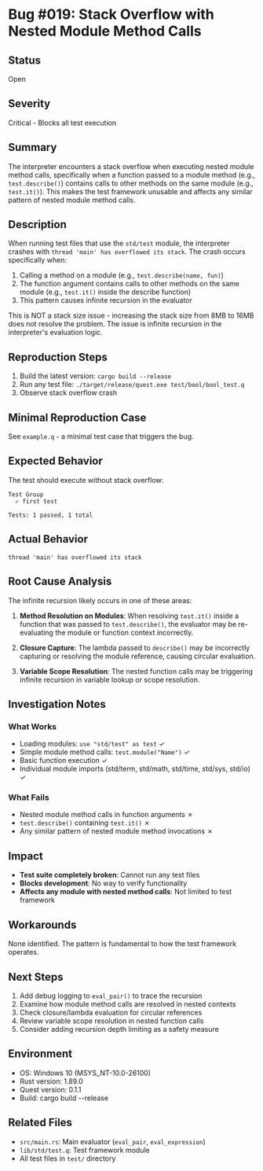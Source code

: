 # Bug #019: Stack Overflow with Nested Module Method Calls

## Status
Open

## Severity
Critical - Blocks all test execution

## Summary
The interpreter encounters a stack overflow when executing nested module method calls, specifically when a function passed to a module method (e.g., `test.describe()`) contains calls to other methods on the same module (e.g., `test.it()`). This makes the test framework unusable and affects any similar pattern of nested module method calls.

## Description
When running test files that use the `std/test` module, the interpreter crashes with `thread 'main' has overflowed its stack`. The crash occurs specifically when:

1. Calling a method on a module (e.g., `test.describe(name, fun)`)
2. The function argument contains calls to other methods on the same module (e.g., `test.it()` inside the describe function)
3. This pattern causes infinite recursion in the evaluator

This is NOT a stack size issue - increasing the stack size from 8MB to 16MB does not resolve the problem. The issue is infinite recursion in the interpreter's evaluation logic.

## Reproduction Steps
1. Build the latest version: `cargo build --release`
2. Run any test file: `./target/release/quest.exe test/bool/bool_test.q`
3. Observe stack overflow crash

## Minimal Reproduction Case
See `example.q` - a minimal test case that triggers the bug.

## Expected Behavior
The test should execute without stack overflow:
```
Test Group
  ✓ first test

Tests: 1 passed, 1 total
```

## Actual Behavior
```
thread 'main' has overflowed its stack
```

## Root Cause Analysis
The infinite recursion likely occurs in one of these areas:

1. **Method Resolution on Modules**: When resolving `test.it()` inside a function that was passed to `test.describe()`, the evaluator may be re-evaluating the module or function context incorrectly.

2. **Closure Capture**: The lambda passed to `describe()` may be incorrectly capturing or resolving the module reference, causing circular evaluation.

3. **Variable Scope Resolution**: The nested function calls may be triggering infinite recursion in variable lookup or scope resolution.

## Investigation Notes

### What Works
- Loading modules: `use "std/test" as test` ✓
- Simple module method calls: `test.module("Name")` ✓
- Basic function execution ✓
- Individual module imports (std/term, std/math, std/time, std/sys, std/io) ✓

### What Fails
- Nested module method calls in function arguments ✗
- `test.describe()` containing `test.it()` ✗
- Any similar pattern of nested module method invocations ✗

## Impact
- **Test suite completely broken**: Cannot run any test files
- **Blocks development**: No way to verify functionality
- **Affects any module with nested method calls**: Not limited to test framework

## Workarounds
None identified. The pattern is fundamental to how the test framework operates.

## Next Steps
1. Add debug logging to `eval_pair()` to trace the recursion
2. Examine how module method calls are resolved in nested contexts
3. Check closure/lambda evaluation for circular references
4. Review variable scope resolution in nested function calls
5. Consider adding recursion depth limiting as a safety measure

## Environment
- OS: Windows 10 (MSYS_NT-10.0-26100)
- Rust version: 1.89.0
- Quest version: 0.1.1
- Build: cargo build --release

## Related Files
- `src/main.rs`: Main evaluator (`eval_pair`, `eval_expression`)
- `lib/std/test.q`: Test framework module
- All test files in `test/` directory
